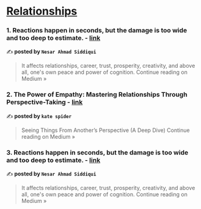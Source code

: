 
<h1><a href=https://medium.com/tag/relationships/recommended target="_blank" rel="noopener noreferrer">Relationships</a></h1>
<h3>1. Reactions happen in seconds, but the damage is too wide and too deep to estimate. - <a href="https://nasiddiqui7752.medium.com/reactions-happen-in-seconds-but-the-damage-is-too-wide-and-too-deep-to-estimate-5d6d3771bd77?source=rss------relationships-5" target="_blank" rel="noopener noreferrer">link</a></h3>

✍️ **posted by `Nesar Ahmad Siddiqui`**

<blockquote>It affects relationships, career, trust, prosperity, creativity, and above all, one's own peace and power of cognition.
Continue reading on Medium »</blockquote>

<h3>2. The Power of Empathy: Mastering Relationships Through Perspective-Taking - <a href="https://medium.com/@jiwo2828jfi/the-power-of-empathy-mastering-relationships-through-perspective-taking-e0a77da0aba7?source=rss------relationships-5" target="_blank" rel="noopener noreferrer">link</a></h3>

✍️ **posted by `kate spider`**

<blockquote>Seeing Things From Another’s Perspective (A Deep Dive)
Continue reading on Medium »</blockquote>

<h3>3. Reactions happen in seconds, but the damage is too wide and too deep to estimate. - <a href="https://nasiddiqui7752.medium.com/reactions-happen-in-seconds-but-the-damage-is-too-wide-and-too-deep-to-estimate-28169e7e5cac?source=rss------relationships-5" target="_blank" rel="noopener noreferrer">link</a></h3>

✍️ **posted by `Nesar Ahmad Siddiqui`**

<blockquote>It affects relationships, career, trust, prosperity, creativity, and above all, one's own peace and power of cognition.
Continue reading on Medium »</blockquote>

